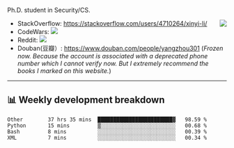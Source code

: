 Ph.D. student in Security/CS.

<img align="right" src="https://github-readme-stats.vercel.app/api?username=li-xin-yi&count_private=true&show_icons=true&hide_title=true&theme=tokyonight" />

- StackOverflow: https://stackoverflow.com/users/4710264/xinyi-li/
- CodeWars: [![](https://www.codewars.com/users/xy-li/badges/micro)](https://www.codewars.com/users/xy-li/)
- Reddit: [![](https://img.shields.io/reddit/user-karma/combined/xy-li?style=social)](https://www.reddit.com/user/xy-li/)
- Douban(豆瓣）: https://www.douban.com/people/yangzhou301  (*Frozen now. Because the account is associated with a deprecated phone number which I cannot verify now. But I extremely recommend the books I marked on this website.*)

---

## 📊 Weekly development breakdown

<!--START_SECTION:waka-->
```text
Other        37 hrs 35 mins  ████████████████████████▓   98.59 % 
Python       15 mins         ▒░░░░░░░░░░░░░░░░░░░░░░░░   00.68 % 
Bash         8 mins          ░░░░░░░░░░░░░░░░░░░░░░░░░   00.39 % 
XML          7 mins          ░░░░░░░░░░░░░░░░░░░░░░░░░   00.34 % 
```
<!--END_SECTION:waka-->
